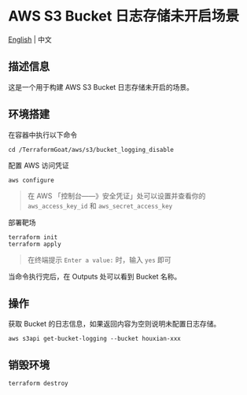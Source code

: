 # AWS S3 Bucket 日志存储未开启场景

[English](./README.md) | 中文

## 描述信息

这是一个用于构建 AWS S3 Bucket 日志存储未开启的场景。

## 环境搭建

在容器中执行以下命令

```shell
cd /TerraformGoat/aws/s3/bucket_logging_disable
```

配置 AWS 访问凭证

```shell
aws configure
```

> 在 AWS 「控制台——》安全凭证」处可以设置并查看你的 `aws_access_key_id` 和 `aws_secret_access_key`

部署靶场

```shell
terraform init
terraform apply
```

> 在终端提示 `Enter a value:` 时，输入 `yes` 即可

当命令执行完后，在 Outputs 处可以看到 Bucket 名称。

## 操作

获取 Bucket 的日志信息，如果返回内容为空则说明未配置日志存储。

```shell
aws s3api get-bucket-logging --bucket houxian-xxx
```

## 销毁环境

```shell
terraform destroy
```
